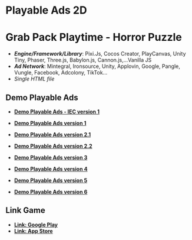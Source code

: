 # Playable Ads 2D

# Grab Pack Playtime - Horror Puzzle

- **_Engine/Framework/Library_**: Pixi.Js, Cocos Creator, PlayCanvas, Unity Tiny, Phaser, Three.js, Babylon.js, Cannon.js,...Vanilla JS
- **_Ad Network_**: Mintegral, Ironsource, Unity, Applovin, Google, Pangle, Vungle, Facebook, Adcolony, TikTok...
- _Single HTML file_

## Demo Playable Ads

- [**Demo Playable Ads - IEC version 1**](https://kidcry0x.github.io/Playable-Ads_Grab-Pack-Playtime/GrabPackPlayTime_IEC_V1-new_Minh_21042022/)

- [**Demo Playable Ads version 1**](https://kidcry0x.github.io/Playable-Ads_Grab-Pack-Playtime/GrabPackPlayTime_V1_Minh_07042022/)
- [**Demo Playable Ads version 2.1**](https://kidcry0x.github.io/Playable-Ads_Grab-Pack-Playtime/GrabPackPlayTime_V2.1-new_Minh_12042022/)
- [**Demo Playable Ads version 2.2**](https://kidcry0x.github.io/Playable-Ads_Grab-Pack-Playtime/GrabPackPlayTime_V2.2-new_Minh_12042022/)
- [**Demo Playable Ads version 3**](https://kidcry0x.github.io/Playable-Ads_Grab-Pack-Playtime/GrabPackPlayTime_V3-new_Minh_14042022/)
- [**Demo Playable Ads version 4**](https://kidcry0x.github.io/Playable-Ads_Grab-Pack-Playtime/GrabPackPlayTime_V4-new_Minh_22042022/)
- [**Demo Playable Ads version 5**](https://kidcry0x.github.io/Playable-Ads_Grab-Pack-Playtime/GrabPackPlayTime_V5-new_Minh_10052022/)
- [**Demo Playable Ads version 6**](https://kidcry0x.github.io/Playable-Ads_Grab-Pack-Playtime/GrabPackPlayTime_V6-new_Minh_12052022/)

## Link Game

- [**Link: Google Play**](https://play.google.com/store/apps/details?id=game.genix.grab.pack.playtime)
- [**Link: App Store**](https://apps.apple.com/us/app/grab-pack-play-horror-puzzle/id1602208204)
